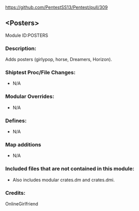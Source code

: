 
https://github.com/PentestSS13/Pentest/pull/309

## \<Posters>
Module ID:POSTERS

### Description:
Adds posters (girlypop, horse, Dreamers, Horizon).

### Shiptest Proc/File Changes:
- N/A

### Modular Overrides:
- N/A

### Defines:
- N/A

### Map additions
- N/A

### Included files that are not contained in this module:
- Also includes modular crates.dm and crates.dmi.

### Credits:
OnlineGirlfriend
